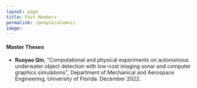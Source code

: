 ```yaml
---
layout: page
title: Past Members
permalink: /people/alumni/
image:
---
```


<!-- #### Past Postdoctoral Associates -->


<!-- #### Ph.D. Dissertations -->

#### Master Theses
* **Ruoyao Qin**, "Computational and physical experiments on autonomous underwater object detection with low-cost imaging sonar and computer graphics simulations", Department of Mechanical and Aerospace Engineering, University of Florida. December 2022.

<!-- #### Other Graduate Students Supervised -->
